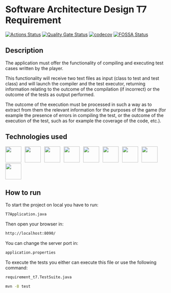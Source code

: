 # Software Architecture Design T7 Requirement

[![Actions Status](https://github.com/Testing-Game-SAD-2023/T7-G26/actions/workflows/ci.yml/badge.svg)](https://github.com/Testing-Game-SAD-2023/T7-G26/actions)
[![Quality Gate Status](https://sonarcloud.io/api/project_badges/measure?project=Testing-Game-SAD-2023_T7-G26&metric=alert_status)](https://sonarcloud.io/summary/new_code?id=Testing-Game-SAD-2023_T7-G26)
[![codecov](https://codecov.io/gh/Testing-Game-SAD-2023/T7-G26/branch/master/graph/badge.svg?token=QO87WH2W7H)](https://codecov.io/gh/Testing-Game-SAD-2023/T7-G26)
[![FOSSA Status](https://app.fossa.com/api/projects/git%2Bgithub.com%2FPabloGarciaFernandez%2FSoftware-Architecture-Design-Project.svg?type=shield)](https://app.fossa.com/projects/git%2Bgithub.com%2FPabloGarciaFernandez%2FSoftware-Architecture-Design-Project?ref=badge_shield)


## Description

The application must offer the functionality of compiling and executing test cases written by the player.

This functionality will receive two text files as input (class to test and test class) and will launch the compiler and the test executor, returning information relating to the outcome of the compilation (if incorrect) or the outcome of the tests as output performed.

The outcome of the execution must be processed in such a way as to extract from them the relevant information for the purposes of the game (for example the presence of errors in compiling the test, or the outcome of the execution of the test, such as for example the coverage of the code, etc.).


## Technologies used

<p float="left">
<a href="https://www.oracle.com/java/" style="margin-right: 0.5em;"><img src="https://img.icons8.com/external-tal-revivo-shadow-tal-revivo/512/external-java-is-a-general-purpose-programming-language-that-is-class-based-logo-shadow-tal-revivo.png" height="50"></a>
<a href="https://maven.apache.org/" style="margin-right: 0.5em;"><img src="https://upload.wikimedia.org/wikipedia/commons/thumb/5/52/Apache_Maven_logo.svg/510px-Apache_Maven_logo.svg.png" height="50"></a>
<a href="https://www.jacoco.org/" style="margin-right: 0.5em;"><img src="http://intellitech.pro/wp-content/uploads/2017/05/Jacoco-icon.png" height="50"></a>
<a href="https://spring.io/" style="margin-right: 0.5em;"><img src="https://upload.wikimedia.org/wikipedia/commons/thumb/4/44/Spring_Framework_Logo_2018.svg/368px-Spring_Framework_Logo_2018.svg.png" height="50"></a>
<a href="https://junit.org/junit5/" style="margin-right: 0.5em;"><img src="https://i0.wp.com/blog.knoldus.com/wp-content/uploads/2020/06/junit5-banner.png?w=982&ssl=1" height="50"></a>
<a href="https://www.w3.org/html/" style="margin-right: 0.5em;"><img src="https://upload.wikimedia.org/wikipedia/commons/thumb/6/61/HTML5_logo_and_wordmark.svg/390px-HTML5_logo_and_wordmark.svg.png" height="50"></a>
<a href="https://github.com/actions" style="margin-right: 0.5em;"><img src="https://avatars.githubusercontent.com/u/44036562?s=200&v=4" height="50"></a>
<a href="https://www.docker.com/" style="margin-right: 0.5em;"><img src="https://www.docker.com/wp-content/uploads/2022/03/vertical-logo-monochromatic.png" height="50"></a>
<a href="https://swagger.io/" style="margin-right: 0.5em;"><img src="https://upload.wikimedia.org/wikipedia/commons/a/ab/Swagger-logo.png" height="50"></a>
</p>


## How to run

To start the project on local you have to run:

```bash
T7Application.java
```

Then open your browser in:

```bash
http://localhost:8090/
```

You can change the server port in:

```bash
application.properties
```

To execute the tests you either can execute this file or use the following command:

```bash
requirement_t7.TestSuite.java
```
```bash
mvn -B test
```
